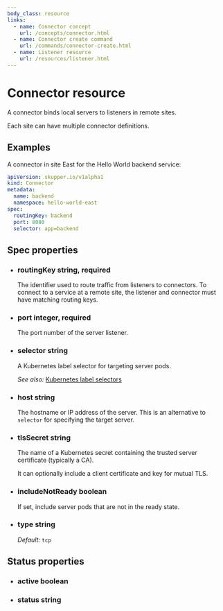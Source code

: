 ```yaml
---
body_class: resource
links:
  - name: Connector concept
    url: /concepts/connector.html
  - name: Connector create command
    url: /commands/connector-create.html
  - name: Listener resource
    url: /resources/listener.html
---
```


# Connector resource

<section>

A connector binds local servers to listeners in remote
sites.

Each site can have multiple connector definitions.

</section>

<section>

## Examples

A connector in site East for the Hello World backend service:

~~~ yaml
apiVersion: skupper.io/v1alpha1
kind: Connector
metadata:
  name: backend
  namespace: hello-world-east
spec:
  routingKey: backend
  port: 8080
  selector: app=backend
~~~

</section>

<section>

## Spec properties

- <h3 id="routingkey">routingKey <span class="property-info">string, required</span></h3>

  The identifier used to route traffic from listeners to
  connectors.  To connect to a service at a remote site, the
  listener and connector must have matching routing keys.

- <h3 id="port">port <span class="property-info">integer, required</span></h3>

  The port number of the server listener.

- <h3 id="selector">selector <span class="property-info">string</span></h3>

  A Kubernetes label selector for targeting server pods.

  _See also:_ [Kubernetes label selectors]({{site_prefix}}https://kubernetes.io/docs/concepts/overview/working-with-objects/labels/#label-selectors)

- <h3 id="host">host <span class="property-info">string</span></h3>

  The hostname or IP address of the server.  This is an
  alternative to `selector` for specifying the target
  server.

- <h3 id="tlssecret">tlsSecret <span class="property-info">string</span></h3>

  The name of a Kubernetes secret containing the trusted
  server certificate (typically a CA).
  
  It can optionally include a client certificate and key for
  mutual TLS.

- <h3 id="includenotready">includeNotReady <span class="property-info">boolean</span></h3>

  If set, include server pods that are not in the ready
  state.

- <h3 id="type">type <span class="property-info">string</span></h3>

  _Default:_ `tcp`

</section>

<section>

## Status properties

- <h3 id="active">active <span class="property-info">boolean</span></h3>

- <h3 id="status">status <span class="property-info">string</span></h3>

</section>
